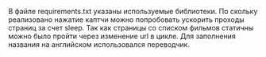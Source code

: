 В файле requirements.txt указаны используемые библиотеки.
По скольку реализовано нажатие каптчи можно попробовать ускорить проходы страниц за счет sleep.
Так как страницы со списком фильмов статичны можно было пройти через изменение url в цикле.
Для заполнения названия на английском использовался переводчик.
